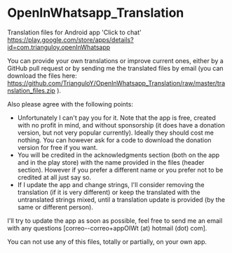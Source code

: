 # OpenInWhatsapp_Translation
Translation files for Android app 'Click to chat' https://play.google.com/store/apps/details?id=com.trianguloy.openInWhatsapp

You can provide your own translations or improve current ones, either by a GitHub pull request or by sending me the translated files by email (you can download the files here: https://github.com/TrianguloY/OpenInWhatsapp_Translation/raw/master/translation_files.zip ). 

Also please agree with the following points:
- Unfortunately I can't pay you for it. Note that the app is free, created with no profit in mind, and without sponsorship (it does have a donation version, but not very popular currently). Ideally they should cost me nothing. You can however ask for a code to download the donation version for free if you want.
- You will be credited in the acknowledgments section (both on the app and in the play store) with the name provided in the files (header section). However if you prefer a different name or you prefer not to be credited at all just say so.
- If I update the app and change strings, I'll consider removing the translation (if it is very different) or keep the translated with the untranslated strings mixed, until a translation update is provided (by the same or different person).

I'll try to update the app as soon as possible, feel free to send me an email with any questions [correo--correo+appOIWt (at) hotmail (dot) com].

You can not use any of this files, totally or partially, on your own app.

